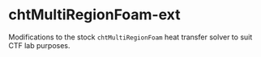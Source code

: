 # chtMultiRegionFoam-ext
Modifications to the stock `chtMultiRegionFoam` heat transfer solver to suit CTF lab purposes. 
